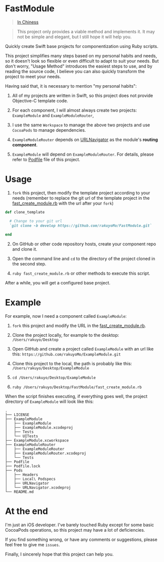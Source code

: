 # FastModule

> [In Chiness](https://github.com/rakuyoMo/FastModule/blob/master/README_CN.md)

> This project only provides a viable method and implements it. It may not be simple and elegant, but I still hope it will help you.

Quickly create Swift base projects for componentization using Ruby scripts.

This project simplifies many steps based on my personal habits and needs, so it doesn't look so flexible or even difficult to adapt to suit your needs. But don't worry, "Usage Method" introduces the easiest steps to use, and by reading the source code, I believe you can also quickly transform the project to meet your needs.

Having said that, it is necessary to mention "my personal habits":

1. All of my projects are written in Swift, so this project does not provide Objective-C template code.

2. For each component, I will almost always create two projects: `ExampleModule` and `ExampleModuleRouter`,

3. I use the same `Workspace` to manage the above two projects and use `CocoaPods` to manage dependencies.

4. `ExampleModuleRouter` depends on [URLNavigator](https://github.com/devxoul/URLNavigator) as the module's **routing component**.

5. `ExampleModule` will depend on `ExampleModuleRouter`. For details, please refer to [Podfile](https://github.com/rakuyoMo/FastModule/blob/master/Podfile) file of this project.

# Usage



1. `fork` this project, then modify the template project according to your needs (remember to replace the git url of the template project in the [fast_create_module.rb](https://github.com/rakuyoMo/FastModule/blob/master/fast_create_module.rb) with the url after your `fork`)

```ruby
def clone_template

  # Change to your git url
  `git clone -b develop https://github.com/rakuyoMo/FastModule.git`
  
end
```

2. On GitHub or other code repository hosts, create your component repo and clone it.

3. Open the command line and `cd` to the directory of the project cloned in the second step.

4. `ruby fast_create_module.rb` or other methods to execute this script.

After a while, you will get a configured base project.

# Example

For example, now I need a component called `ExampleModule`:

1. `fork` this project and modify the URL in the [fast_create_module.rb](https://github.com/rakuyoMo/FastModule/blob/master/fast_create_module.rb).

2. Clone the project locally, for example to the desktop: `/Users/rakuyo/Desktop`

3. Open GitHub and create a project called `ExampleModule` with an url like this: `https://github.com/rakuyoMo/ExampleModule.git`

4. Clone this project to the local, the path is probably like this: `/Users/rakuyo/Desktop/ExampleModule`

5. `cd /Users/rakuyo/Desktop/ExampleModule`

5. `ruby /Users/rakuyo/Desktop/FastModule/fast_create_module.rb`

When the script finishes executing, if everything goes well, the project directory of `ExampleModule` will look like this:

```
.
├── LICENSE
├── ExampleModule
│   ├── ExampleModule
│   ├── ExampleModule.xcodeproj
│   ├── Tests
│   └── UITests
├── ExampleModule.xcworkspace
├── ExampleModuleRouter
│   ├── ExampleModuleRouter
│   ├── ExampleModuleRouter.xcodeproj
│   └── Tests
├── Podfile
├── Podfile.lock
├── Pods
│   ├── Headers
│   ├── Local\ Podspecs
│   ├── URLNavigator
│   └── URLNavigator.xcodeproj
└── README.md
```

# At the end

I'm just an iOS developer. I've barely touched Ruby except for some basic CocoaPods operations, so this project may have a lot of deficiencies.

If you find something wrong, or have any comments or suggestions, please feel free to give me `issues`.

Finally, I sincerely hope that this project can help you.
